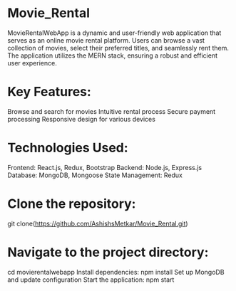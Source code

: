 # Movie_Rental
MovieRentalWebApp is a dynamic and user-friendly web application that serves as an online movie rental platform. 
Users can browse a vast collection of movies, select their preferred titles, and seamlessly rent them. The application utilizes the MERN stack, ensuring a robust and efficient user experience.

# Key Features:
Browse and search for movies
Intuitive rental process
Secure payment processing
Responsive design for various devices

# Technologies Used:
Frontend: React.js, Redux, Bootstrap
Backend: Node.js, Express.js
Database: MongoDB, Mongoose
State Management: Redux

# Clone the repository: 
git clone(https://github.com/AshishsMetkar/Movie_Rental.git)

# Navigate to the project directory: 
cd movierentalwebapp
Install dependencies: npm install
Set up MongoDB and update configuration
Start the application: npm start

